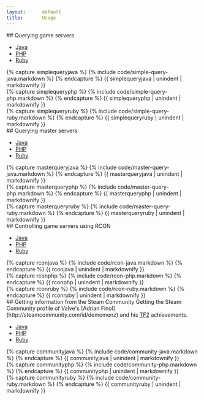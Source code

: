 ```yaml
---
layout:      default
title:       Usage
---
```

<section id="usage-simple-query">
## Querying game servers
<ul class="nav nav-tabs" id="usage-simple-query-selector">
  <li class="active"><a href="#usage-simple-query-java">Java</a></li>
  <li><a href="#usage-simple-query-php">PHP</a></li>
  <li><a href="#usage-simple-query-ruby">Ruby</a></li>
</ul>

<div id="usage-simple-query-content" class="tab-content">
<div class="tab-pane active" id="usage-simple-query-java">
{% capture simplequeryjava %}
{% include code/simple-query-java.markdown %}
{% endcapture %}
{{ simplequeryjava | unindent | markdownify }}
</div>
<div class="tab-pane" id="usage-simple-query-php">
{% capture simplequeryphp %}
{% include code/simple-query-php.markdown %}
{% endcapture %}
{{ simplequeryphp | unindent | markdownify }}
</div>
<div class="tab-pane" id="usage-simple-query-ruby">
{% capture simplequeryruby %}
{% include code/simple-query-ruby.markdown %}
{% endcapture %}
{{ simplequeryruby | unindent | markdownify }}
</div>
</div>

</section>

<section id="usage-master-query">
## Querying master servers

<ul class="nav nav-tabs" id="usage-master-query-selector">
  <li class="active"><a href="#usage-master-query-java">Java</a></li>
  <li><a href="#usage-master-query-php">PHP</a></li>
  <li><a href="#usage-master-query-ruby">Ruby</a></li>
</ul>

<div id="usage-master-query-content" class="tab-content">
<div class="tab-pane active" id="usage-master-query-java">
{% capture masterqueryjava %}
{% include code/master-query-java.markdown %}
{% endcapture %}
{{ masterqueryjava | unindent | markdownify }}
</div>
<div class="tab-pane" id="usage-master-query-php">
{% capture masterqueryphp %}
{% include code/master-query-php.markdown %}
{% endcapture %}
{{ masterqueryphp | unindent | markdownify }}
</div>
<div class="tab-pane" id="usage-master-query-ruby">
{% capture masterqueryruby %}
{% include code/master-query-ruby.markdown %}
{% endcapture %}
{{ masterqueryruby | unindent | markdownify }}
</div>
</div>

</section>

<section id="usage-rcon">
## Controlling game servers using RCON
<ul class="nav nav-tabs" id="usage-rcon-selector">
  <li class="active"><a href="#usage-rcon-java">Java</a></li>
  <li><a href="#usage-rcon-php">PHP</a></li>
  <li><a href="#usage-rcon-ruby">Ruby</a></li>
</ul>

<div id="usage-rcon-content" class="tab-content">
<div class="tab-pane active" id="usage-rcon-java">
{% capture rconjava %}
{% include code/rcon-java.markdown %}
{% endcapture %}
{{ rconjava | unindent | markdownify }}
</div>
<div class="tab-pane" id="usage-rcon-php">
{% capture rconphp %}
{% include code/rcon-php.markdown %}
{% endcapture %}
{{ rconphp | unindent | markdownify }}
</div>
<div class="tab-pane" id="usage-rcon-ruby">
{% capture rconruby %}
{% include code/rcon-ruby.markdown %}
{% endcapture %}
{{ rconruby | unindent | markdownify }}
</div>
</div>

</section>

<section id="usage-community">
## Getting information from the Steam Community
Getting the Steam Community profile of Valve's [Adrian Finol](http://steamcommunity.com/id/demomenz) and his <abbr title="Team Fortress 2">TF2</abbr> achievements.
<ul class="nav nav-tabs" id="usage-community-selector">
  <li class="active"><a href="#usage-community-java">Java</a></li>
  <li><a href="#usage-community-php">PHP</a></li>
  <li><a href="#usage-community-ruby">Ruby</a></li>
</ul>

<div id="usage-community-content" class="tab-content">
<div class="tab-pane active" id="usage-community-java">
{% capture communityjava %}
{% include code/community-java.markdown %}
{% endcapture %}
{{ communityjava | unindent | markdownify }}
</div>
<div class="tab-pane" id="usage-community-php">
{% capture communityphp %}
{% include code/community-php.markdown %}
{% endcapture %}
{{ communityphp | unindent | markdownify }}
</div>
<div class="tab-pane" id="usage-community-ruby">
{% capture communityruby %}
{% include code/community-ruby.markdown %}
{% endcapture %}
{{ communityruby | unindent | markdownify }}
</div>
</div>

</section>


<script>
$('#usage-simple-query-selector a,#usage-master-query-selector a,#usage-rcon-selector a,#usage-community-selector a').click(function (e) {
  e.preventDefault();
  $(this).tab('show');
});
</script>
